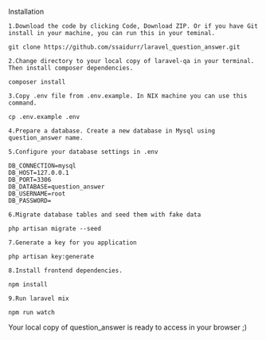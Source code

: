 Installation

	1.Download the code by clicking Code, Download ZIP. Or if you have Git install in your machine, you can run this in your teminal.

	git clone https://github.com/ssaidurr/laravel_question_answer.git

	2.Change directory to your local copy of laravel-qa in your terminal. Then install composer dependencies.

	composer install

	3.Copy .env file from .env.example. In NIX machine you can use this command.

	cp .env.example .env

	4.Prepare a database. Create a new database in Mysql using question_answer name.

	5.Configure your database settings in .env

	DB_CONNECTION=mysql
	DB_HOST=127.0.0.1
	DB_PORT=3306
	DB_DATABASE=question_answer
	DB_USERNAME=root
	DB_PASSWORD=

	6.Migrate database tables and seed them with fake data

	php artisan migrate --seed

	7.Generate a key for you application

	php artisan key:generate

	8.Install frontend dependencies.

	npm install

	9.Run laravel mix

	npm run watch

Your local copy of question_answer is ready to access in your browser ;)
